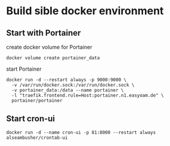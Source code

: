 # Build sible docker environment

## Start with Portainer

create docker volume for Portainer

```
docker volume create portainer_data
```

start Portainer

```
docker run -d --restart always -p 9000:9000 \
  -v /var/run/docker.sock:/var/run/docker.sock \
  -v portainer_data:/data --name portainer \
  -l "traefik.frontend.rule=Host:portainer.n1.easyoam.de" \
  portainer/portainer
```

## Start cron-ui

```
docker run -d --name cron-ui -p 81:8000 --restart always alseambusher/crontab-ui
```
